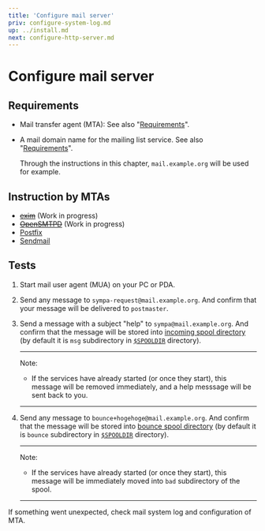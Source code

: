 ```yaml
---
title: 'Configure mail server'
priv: configure-system-log.md
up: ../install.md
next: configure-http-server.md
---
```


Configure mail server
=====================

Requirements
------------

  * Mail transfer agent (MTA):
    See also "[Requirements](../requirements.md#mail-transfer-agent-mta)".

  * A mail domain name for the mailing list service.
    See also "[Requirements](../requirements.md#network-requirements)".

    Through the instructions in this chapter, ``mail.example.org`` will be
    used for example.

Instruction by MTAs
-------------------

  - ~~[exim](configure-mail-server-exim.md)~~ (Work in progress)
  - ~~[OpenSMTPD](configure-mail-server-opensmtpd.md)~~ (Work in progress)
  - [Postfix](configure-mail-server-postfix.md)
  - [Sendmail](configure-mail-server-sendmail.md)

Tests
-----

  1. Start mail user agent (MUA) on your PC or PDA.

  2. Send any message to ``sympa-request@mail.example.org``.
     And confirm that your message will be delivered to ``postmaster``.

  3. Send a message with a subject "help" to ``sympa@mail.example.org``.
     And confirm that the message will be stored into
     [incoming spool directory](../man/sympa.conf.5.md#queue) (by default
     it is ``msg`` subdirectory in [``$SPOOLDIR``](../layout.md#spooldir)
     directory).

     ----
     Note:

       * If the services have already started (or once they start), this
         message will be removed immediately, and a help messsage will be sent
         back to you.

     ----

  4. Send any message to ``bounce+hogehoge@mail.example.org``.
     And confirm that the message will be stored into
     [bounce spool directory](../man/sympa.conf.5.md#queuebounce) (by default
     it is ``bounce`` subdirectory in [``$SPOOLDIR``](../layout.md#spooldir)
     directory).

     ----
     Note:

       * If the services have already started (or once they start), this
         message will be immediately moved into ``bad`` subdirectory of the
         spool.

     ----

If something went unexpected, check mail system log and configuration of MTA.

